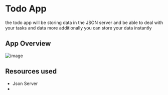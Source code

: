 # Todo App

the todo app will be storing data in the JSON server and be able to deal with your tasks and data
more additionally you can store your data instantly

## App Overview

![image](https://user-images.githubusercontent.com/46887030/161139076-eca793bb-e78c-4b5d-959e-259f5a7e582f.png)

## Resources used
- Json Server
- 
